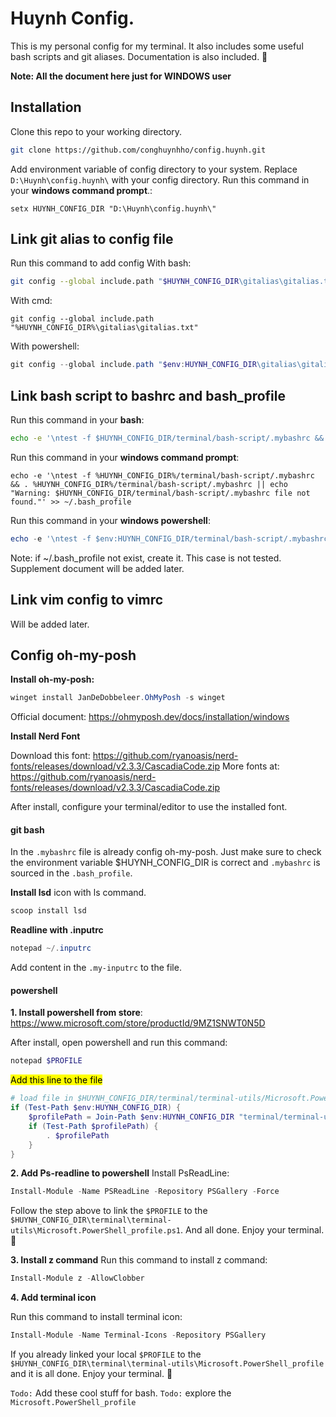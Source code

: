 # Huynh Config.
This is my personal config for my terminal.
It also includes some useful bash scripts and git aliases.
Documentation is also included. 🤩

**Note: All the document here just for WINDOWS user**
## Installation
Clone this repo to your working directory.
```bash
git clone https://github.com/conghuynhho/config.huynh.git
```

Add environment variable of config directory to your system.
Replace `D:\Huynh\config.huynh\` with your config directory.
Run this command in your **windows command prompt**.:
```commandline
setx HUYNH_CONFIG_DIR "D:\Huynh\config.huynh\"
```

## Link git alias to config file
Run this command to add config
With bash:
```bash
git config --global include.path "$HUYNH_CONFIG_DIR\gitalias\gitalias.txt"
```
With cmd:
```commandline
git config --global include.path "%HUYNH_CONFIG_DIR%\gitalias\gitalias.txt"
```
With powershell:
```powershell
git config --global include.path "$env:HUYNH_CONFIG_DIR\gitalias\gitalias.txt"
```

## Link bash script to bashrc and bash_profile

Run this command in your **bash**:
```bash
echo -e '\ntest -f $HUYNH_CONFIG_DIR/terminal/bash-script/.mybashrc && . $HUYNH_CONFIG_DIR/terminal/bash-script/.mybashrc || echo "Warning: $HUYNH_CONFIG_DIR/terminal/bash-script/.mybashrc file not found."' >> ~/.bash_profile
```

Run this command in your **windows command prompt**:
```commandline
echo -e '\ntest -f %HUYNH_CONFIG_DIR%/terminal/bash-script/.mybashrc && . %HUYNH_CONFIG_DIR%/terminal/bash-script/.mybashrc || echo "Warning: $HUYNH_CONFIG_DIR/terminal/bash-script/.mybashrc file not found."' >> ~/.bash_profile
```

Run this command in your **windows powershell**:
```powershell
echo -e '\ntest -f $env:HUYNH_CONFIG_DIR/terminal/bash-script/.mybashrc && . $env:HUYNH_CONFIG_DIR/terminal/bash-script/.mybashrc || echo "Warning: $HUYNH_CONFIG_DIR/terminal/bash-script/.mybashrc file not found."' >> ~/.bash_profile
```

Note: if ~/.bash_profile not exist, create it. This case is not tested. Supplement document will be added later.

## Link vim config to vimrc
Will be added later.


## Config oh-my-posh
**Install oh-my-posh:**
```powershell
winget install JanDeDobbeleer.OhMyPosh -s winget
```
Official document: https://ohmyposh.dev/docs/installation/windows

**Install Nerd Font**

Download this font: 
https://github.com/ryanoasis/nerd-fonts/releases/download/v2.3.3/CascadiaCode.zip
More fonts at:
https://github.com/ryanoasis/nerd-fonts/releases/download/v2.3.3/CascadiaCode.zip

After install, configure your terminal/editor to use the installed font.
#### git bash
In the `.mybashrc` file is already config oh-my-posh.
Just make sure to check the environment variable $HUYNH_CONFIG_DIR is correct and `.mybashrc` is sourced in the `.bash_profile`.

**Install lsd**
icon with ls command.

```powershell
scoop install lsd
```

**Readline with .inputrc**
```powershell
notepad ~/.inputrc
```

Add content in the `.my-inputrc` to the file.


#### powershell
**1. Install powershell from store**:
https://www.microsoft.com/store/productId/9MZ1SNWT0N5D

After install, open powershell and run this command:
```powershell
notepad $PROFILE
```

<!-- highlight the text with content "Add this line to the file" -->
<mark>Add this line to the file</mark>

```powershell
# load file in $HUYNH_CONFIG_DIR/terminal/terminal-utils/Microsoft.PowerShell_profile.ps1
if (Test-Path $env:HUYNH_CONFIG_DIR) {
    $profilePath = Join-Path $env:HUYNH_CONFIG_DIR "terminal/terminal-utils/Microsoft.PowerShell_profile.ps1"
    if (Test-Path $profilePath) {
        . $profilePath
    }
}
```

**2. Add Ps-readline to powershell**
Install PsReadLine:
```powershell
Install-Module -Name PSReadLine -Repository PSGallery -Force
```

Follow the step above to link the `$PROFILE` to the `$HUYNH_CONFIG_DIR\terminal\terminal-utils\Microsoft.PowerShell_profile.ps1`.
And all done. Enjoy your terminal. 🤩

**3. Install z command**
Run this command to install z command:
```powershell
Install-Module z -AllowClobber
```


**4. Add terminal icon**

Run this command to install terminal icon:
```powershell
Install-Module -Name Terminal-Icons -Repository PSGallery
```

If you already linked your local `$PROFILE` to the `$HUYNH_CONFIG_DIR\terminal\terminal-utils\Microsoft.PowerShell_profile` and it is all done. Enjoy your terminal. 🤩

`Todo:` Add these cool stuff for bash.
`Todo:` explore the `Microsoft.PowerShell_profile`
